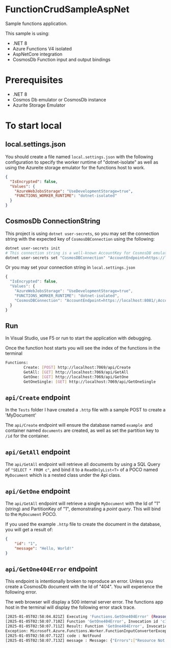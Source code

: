# FunctionCrudSampleAspNet

Sample functions application.

This sample is using:
- .NET 8  
- Azure Functions V4 isolated  
- AspNetCore integration  
- CosmosDb Function input and output bindings  

# Prerequisites
- .NET 8  
- Cosmos Db emulator or CosmosDb instance  
- Azurite Storage Emulator  

# To start local

## local.settings.json

You should create a file named `local.settings.json` with the following configuration to specify the worker runtime of "dotnet-isolate" as well as using the Azureite storage emulator for the functions host to work.

```json
{
  "IsEncrypted": false,
  "Values": {
    "AzureWebJobsStorage": "UseDevelopmentStorage=true",
    "FUNCTIONS_WORKER_RUNTIME": "dotnet-isolated"
  }
}
```

## CosmosDb ConnectionString
This project is using `dotnet user-secrets`, so you may set the connection string with the expected key of `CosmosDBConnection` using the following:  

```sh
dotnet user-secrets init
# This connection string is a well-known AccountKey for CosmosDB emulator
dotnet user-secrets set "CosmosDBConnection" "AccountEndpoint=https://localhost:8081/;AccountKey=C2y6yDjf5/R+ob0N8A7Cgv30VRDJIWEHLM+4QDU5DE2nQ9nDuVTqobD4b8mGGyPMbIZnqyMsEcaGQy67XIw/Jw=="
```

Or you may set your connection string in `local.settings.json`  

```js
{
  "IsEncrypted": false,
  "Values": {
    "AzureWebJobsStorage": "UseDevelopmentStorage=true",
    "FUNCTIONS_WORKER_RUNTIME": "dotnet-isolated",
    "CosmosDBConnection": "AccountEndpoint=https://localhost:8081/;AccountKey=C2y6yDjf5/R+ob0N8A7Cgv30VRDJIWEHLM+4QDU5DE2nQ9nDuVTqobD4b8mGGyPMbIZnqyMsEcaGQy67XIw/Jw=="
  }
}
```

## Run
In Visual Studio, use F5 or run to start the application with debugging.  

Once the function host starts you will see the index of the functions in the terminal

```sh
Functions:
        Create: [POST] http://localhost:7069/api/Create
        GetAll: [GET] http://localhost:7069/api/GetAll
        GetOne: [GET] http://localhost:7069/api/GetOne
        GetOneSingle: [GET] http://localhost:7069/api/GetOneSingle
```

## `api/Create` endpoint

In the `Tests` folder I have created a `.http` file with a sample POST to create a 'MyDocument'

The `api/Create` endpoint will ensure the database named `example `and container named `documents` are created, as well as set the partition key to `/id` for the container.


## `api/GetAll` endpoint

The `api/GetAll` endpoint will retrieve all documents by using a SQL Query of `"SELECT * FROM c"`, and bind it to a `ReadOnlyList<T>` of a POCO named `MyDocument` which is a nested class under the Api class.

## `api/GetOne` endpoint

The `api/GetAll` endpoint will retrieve a single `MyDocument` with the Id of "1" (string) and PartitionKey of "1", demonstrating a _point query_. This will bind to the `MyDocument` POCO.

If you used the example `.http` file to create the document in the database, you will get a result of:

```json
{
    "id": "1",
    "message": "Hello, World!"
}
```

## `api/GetOne404Error` endpoint

This endpoint is intentionally broken to reproduce an error. Unless you create a CosmosDb document with the Id of "404". You will experience the following error.

The web browser will display a 500 internal server error.
The functions app host in the terminal will display the following error stack trace.

```sh
[2025-01-05T02:58:04.821Z] Executing 'Functions.GetOne404Error' (Reason='This function was programmatically called via the host APIs.', Id=c1ac3881-1699-4ede-a498-51b8501558b5)
[2025-01-05T02:58:07.710Z] Function 'GetOne404Error', Invocation id 'c1ac3881-1699-4ede-a498-51b8501558b5': An exception was thrown by the invocation.
[2025-01-05T02:58:07.711Z] Result: Function 'GetOne404Error', Invocation id 'c1ac3881-1699-4ede-a498-51b8501558b5': An exception was thrown by the invocation.
Exception: Microsoft.Azure.Functions.Worker.FunctionInputConverterException: Error converting 1 input parameters for Function 'GetOne404Error': Cannot convert input parameter 'myDocuments' to type 'FunctionCrudSampleAspNet.Api+MyDocument' from type 'Microsoft.Azure.Functions.Worker.Grpc.Messages.GrpcModelBindingData'. Error:Microsoft.Azure.Cosmos.CosmosException : Response status code does not indicate success: NotFound (404); Substatus: 0; ActivityId: 888741c2-6d9f-4b37-8ec1-25c94dc41ab1; Reason: (
[2025-01-05T02:58:07.712Z] code : NotFound
[2025-01-05T02:58:07.713Z] message : Message: {"Errors":["Resource Not Found. Learn more: https://aka.ms/cosmosdb-tsg-not-found"]}
```